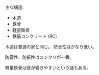 主な構造:

- 木造
- 鉄骨
- 軽量鉄骨
- 鉄筋コンクリート (RC)

木造は普通の家と同じ。
防音性はかなり低い。

防音性、防振性はコンクリが一番。

軽量鉄骨は音が響きやすいという話もある。
